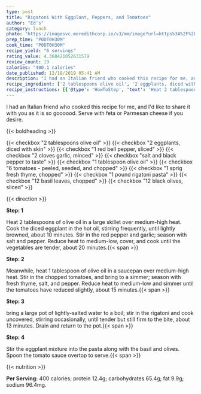 ```yaml
---
type: post
title: "Rigatoni With Eggplant, Peppers, and Tomatoes"
author: "Ed's"
category: lunch
photo: "https://imagesvc.meredithcorp.io/v3/mm/image?url=https%3A%2F%2Fimages.media-allrecipes.com%2Fuserphotos%2F843175.jpg"
prep_time: "P0DT0H30M"
cook_time: "P0DT0H30M"
recipe_yield: "6 servings"
rating_value: 4.368421052631579
review_count: 19
calories: "400.1 calories"
date_published: 12/18/2019 05:41 AM
description: "I had an Italian friend who cooked this recipe for me, and I'd like to share it with you as it is so goooood. Serve with feta or Parmesan cheese if you desire."
recipe_ingredient: ['2 tablespoons olive oil', '2 eggplants, diced with skin', '1 red bell pepper, sliced', '2 cloves garlic, minced', 'salt and black pepper to taste', '1 tablespoon olive oil', '6 tomatoes - peeled, seeded, and chopped', '1 sprig fresh thyme, chopped', '1 pound rigatoni pasta', '12 basil leaves, chopped', '12 black olives, sliced']
recipe_instructions: [{'@type': 'HowToStep', 'text': 'Heat 2 tablespoons of olive oil in a large skillet over medium-high heat. Cook the diced eggplant in the hot oil, stirring frequently, until lightly browned, about 10 minutes. Stir in the red pepper and garlic; season with salt and pepper. Reduce heat to medium-low, cover, and cook until the vegetables are tender, about 20 minutes.\n'}, {'@type': 'HowToStep', 'text': 'Meanwhile, heat 1 tablespoon of olive oil in a saucepan over medium-high heat. Stir in the chopped tomatoes, and bring to a simmer; season with fresh thyme, salt, and pepper. Reduce heat to medium-low and simmer until the tomatoes have reduced slightly, about 15 minutes.\n'}, {'@type': 'HowToStep', 'text': 'bring a large pot of lightly-salted water to a boil; stir in the rigatoni and cook uncovered, stirring occasionally, until tender but still firm to the bite, about 13 minutes. Drain and return to the pot.\n'}, {'@type': 'HowToStep', 'text': 'Stir the eggplant mixture into the pasta along with the basil and olives. Spoon the tomato sauce overtop to serve.\n'}]
---
```


I had an Italian friend who cooked this recipe for me, and I'd like to share it with you as it is so goooood. Serve with feta or Parmesan cheese if you desire. 

{{< boldheading >}}

{{< checkbox "2 tablespoons olive oil" >}}
{{< checkbox "2  eggplants, diced with skin" >}}
{{< checkbox "1  red bell pepper, sliced" >}}
{{< checkbox "2 cloves garlic, minced" >}}
{{< checkbox "salt and black pepper to taste" >}}
{{< checkbox "1 tablespoon olive oil" >}}
{{< checkbox "6  tomatoes - peeled, seeded, and chopped" >}}
{{< checkbox "1 sprig fresh thyme, chopped" >}}
{{< checkbox "1 pound rigatoni pasta" >}}
{{< checkbox "12  basil leaves, chopped" >}}
{{< checkbox "12  black olives, sliced" >}}


{{< direction >}}

**Step: 1**

Heat 2 tablespoons of olive oil in a large skillet over medium-high heat. Cook the diced eggplant in the hot oil, stirring frequently, until lightly browned, about 10 minutes. Stir in the red pepper and garlic; season with salt and pepper. Reduce heat to medium-low, cover, and cook until the vegetables are tender, about 20 minutes.{{< span >}}

**Step: 2**

Meanwhile, heat 1 tablespoon of olive oil in a saucepan over medium-high heat. Stir in the chopped tomatoes, and bring to a simmer; season with fresh thyme, salt, and pepper. Reduce heat to medium-low and simmer until the tomatoes have reduced slightly, about 15 minutes.{{< span >}}

**Step: 3**

bring a large pot of lightly-salted water to a boil; stir in the rigatoni and cook uncovered, stirring occasionally, until tender but still firm to the bite, about 13 minutes. Drain and return to the pot.{{< span >}}

**Step: 4**

Stir the eggplant mixture into the pasta along with the basil and olives. Spoon the tomato sauce overtop to serve.{{< span >}}

{{< nutrition >}}

**Per Serving:** 400 calories; protein 12.4g; carbohydrates 65.4g; fat 9.9g; sodium 96.4mg.